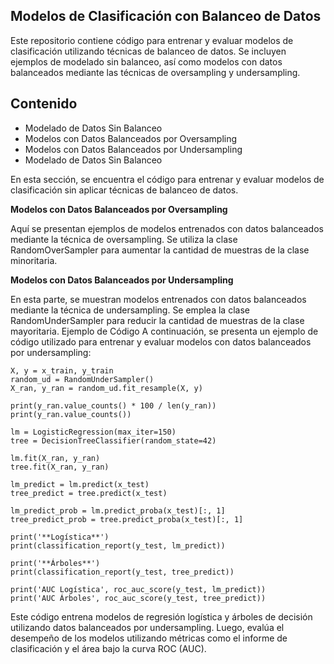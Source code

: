 ## Modelos de Clasificación con Balanceo de Datos

Este repositorio contiene código para entrenar y evaluar modelos de clasificación utilizando técnicas de balanceo de datos. Se incluyen ejemplos de modelado sin balanceo, así como modelos con datos balanceados mediante las técnicas de oversampling y undersampling.

## Contenido
- Modelado de Datos Sin Balanceo
- Modelos con Datos Balanceados por Oversampling
- Modelos con Datos Balanceados por Undersampling
- Modelado de Datos Sin Balanceo
  
En esta sección, se encuentra el código para entrenar y evaluar modelos de clasificación sin aplicar técnicas de balanceo de datos.

**Modelos con Datos Balanceados por Oversampling**

Aquí se presentan ejemplos de modelos entrenados con datos balanceados mediante la técnica de oversampling. Se utiliza la clase RandomOverSampler para aumentar la cantidad de muestras de la clase minoritaria.

**Modelos con Datos Balanceados por Undersampling**

En esta parte, se muestran modelos entrenados con datos balanceados mediante la técnica de undersampling. Se emplea la clase RandomUnderSampler para reducir la cantidad de muestras de la clase mayoritaria.
Ejemplo de Código
A continuación, se presenta un ejemplo de código utilizado para entrenar y evaluar modelos con datos balanceados por undersampling:
```
X, y = x_train, y_train
random_ud = RandomUnderSampler()
X_ran, y_ran = random_ud.fit_resample(X, y)

print(y_ran.value_counts() * 100 / len(y_ran))
print(y_ran.value_counts())

lm = LogisticRegression(max_iter=150)
tree = DecisionTreeClassifier(random_state=42)

lm.fit(X_ran, y_ran)
tree.fit(X_ran, y_ran)

lm_predict = lm.predict(x_test)
tree_predict = tree.predict(x_test)

lm_predict_prob = lm.predict_proba(x_test)[:, 1]
tree_predict_prob = tree.predict_proba(x_test)[:, 1]

print('**Logística**')
print(classification_report(y_test, lm_predict))

print('**Árboles**')
print(classification_report(y_test, tree_predict))

print('AUC Logística', roc_auc_score(y_test, lm_predict))
print('AUC Árboles', roc_auc_score(y_test, tree_predict))
```

Este código entrena modelos de regresión logística y árboles de decisión utilizando datos balanceados por undersampling. Luego, evalúa el desempeño de los modelos utilizando métricas como el informe de clasificación y el área bajo la curva ROC (AUC).
